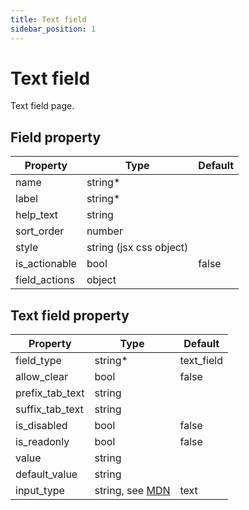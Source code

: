 ```yaml
---
title: Text field
sidebar_position: 1
---
```


# Text field

Text field page.

## Field property

<div className="markdown-property-table column-3">

| Property | Type | Default |
| --- | --- | --- |
| name | string* | |
| label | string* | |
| help_text | string | |
| sort_order | number | |
| style | string (jsx css object) | |
| is_actionable | bool | false |
| field_actions | object | |

</div>

## Text field property

<div className="markdown-property-table column-3">

| Property | Type | Default |
| --- | --- | --- |
| field_type | string* | text_field |
| allow_clear | bool | false |
| prefix_tab_text | string | |
| suffix_tab_text | string | |
| is_disabled | bool | false |
| is_readonly | bool | false |
| value | string | |
| default_value | string | |
| input_type | string, see [MDN](https://developer.mozilla.org/en-US/docs/Web/HTML/Element/input) | text |

</div>
